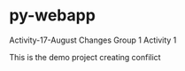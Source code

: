# py-webapp
Activity-17-August 
Changes Group 1 Activity 1

This is the demo project
creating confilict
